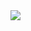 <a href="https://github.com/anuraghazra/github-readme-stats">
  <img align="left" src="https://github-readme-stats.vercel.app/api?username=hitori-yuu&count_private=true&show_icons=true&theme=dracula" />
</a>
<a href="https://github.com/anuraghazra/github-readme-stats">
  <img align="right="https://github-readme-stats.vercel.app/api/top-langs/?username=hitori-yuu&theme=dracula" />
</a>
